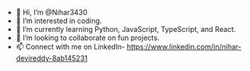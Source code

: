 - 👋 Hi, I’m @Nihar3430
- 👀 I’m interested in coding.
- 🌱 I’m currently learning Python, JavaScript, TypeScript, and React.
- 💞️ I’m looking to collaborate on fun projects.
- 📫 Connect with me on LinkedIn- https://www.linkedin.com/in/nihar-devireddy-8ab145231

<!---
Nihar3430/Nihar3430 is a ✨ special ✨ repository because its `README.md` (this file) appears on your GitHub profile.
You can click the Preview link to take a look at your changes.
--->

